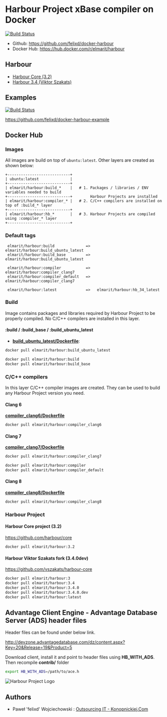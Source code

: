 # Harbour Project xBase compiler on Docker

[![Build Status](https://travis-ci.org/felixd/docker-harbour.svg?branch=master)](https://travis-ci.org/felixd/docker-harbour)

* Github: https://github.com/felixd/docker-harbour
* Docker Hub: https://hub.docker.com/r/elmarit/harbour

## Harbour

* [Harbour Core (3.2)](https://github.com/harbour/core)
* [Harbour 3.4 (Viktor Szakats)](https://github.com/vszakats/harbour-core)

## Examples

[![Build Status](https://travis-ci.org/felixd/docker-harbour-example.svg?branch=master)](https://travis-ci.org/felixd/docker-harbour-example) 

https://github.com/felixd/docker-harbour-example

## Docker Hub

### Images

All images are build on top of `ubuntu:latest`. Other layers are created as shown below:

```
+----------------------------+
| ubuntu:latest              |
+----------------------------+
| elmarit/harbour:build_*    |   # 1. Packages / libraries / ENV variables needed to build
+----------------------------+        Harbour Projects are installed
| elmarit/harbour:compiler_* |   # 2. C/C++ compilers are installed on top of :build_* layer
+----------------------------+
| elmarit/harbour:hb_*       |   # 3. Harbour Projects are compiled using :compiler_* layer
+----------------------------+
```

### Default tags

```
 elmarit/harbour:build              =>   elmarit/harbour:build_ubuntu_latest
 elmarit/harbour:build_base         =>   elmarit/harbour:build_ubuntu_latest

 elmarit/harbour:compiler           =>   elmarit/harbour:compiler_clang7
 elmarit/harbour:compiler_default   =>   elmarit/harbour:compiler_clang7

 elmarit/harbour:latest             =>   elmarit/harbour:hb_34_latest
```

### Build

Image contains packages and libraries required by Harbour Project to be properly compiled. No C/C++ compilers are installed in this layer.

#### :build / :build_base / :build_ubuntu_latest

* **[build_ubuntu_latest/Dockerfile](build_ubuntu_latest/Dockerfile)**: 

```bash
docker pull elmarit/harbour:build_ubuntu_latest

docker pull elmarit/harbour:build
docker pull elmarit/harbour:build_base
```

### C/C++ compilers

In this layer C/C++ compiler images are created. They can be used to build any Harbour Project version you need.

#### Clang 6

**[compiler_clang6/Dockerfile](compiler_clang6/Dockerfile)**

```bash
docker pull elmarit/harbour:compiler_clang6
```

#### Clang 7

**[compiler_clang7/Dockerfile](compiler_clang7/Dockerfile)**

```bash
docker pull elmarit/harbour:compiler_clang7

docker pull elmarit/harbour:compiler
docker pull elmarit/harbour:compiler_default
```

#### Clang 8

**[compiler_clang8/Dockerfile](compiler_clang8/Dockerfile)**

```bash
docker pull elmarit/harbour:compiler_clang8
```

### Harbour Project

#### Harbour Core project (3.2)

https://github.com/harbour/core

```bash
docker pull elmarit/harbour:3.2
```

#### Harbour Viktor Szakats fork (3.4.0dev)

https://github.com/vszakats/harbour-core

```bash
docker pull elmarit/harbour:3
docker pull elmarit/harbour:3.4
docker pull elmarit/harbour:3.4.0
docker pull elmarit/harbour:3.4.0.dev
docker pull elmarit/harbour:latest
```

## Advantage Client Engine - Advantage Database Server (ADS) header files

Header files can be found under below link. 

http://devzone.advantagedatabase.com/dz/content.aspx?Key=20&Release=19&Product=5

Download client, install it and point to header files using **HB_WITH_ADS**. Then recompile **contrib/** folder

```bash
export HB_WITH_ADS=/path/to/ace.h
```

![Harbour Project Logo](https://harbour.github.io/images/harbour.svg "Harbour Project Logo")

## Authors

* Paweł 'felixd' Wojciechowski : [Outsourcing IT - Konopnickiej.Com](https://konopnickiej.com)
